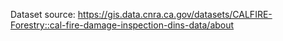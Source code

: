 Dataset source: https://gis.data.cnra.ca.gov/datasets/CALFIRE-Forestry::cal-fire-damage-inspection-dins-data/about